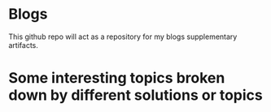 # Blogs

This github repo will act as a repository for my blogs supplementary artifacts. 

# Some interesting topics broken down by different solutions or topics

